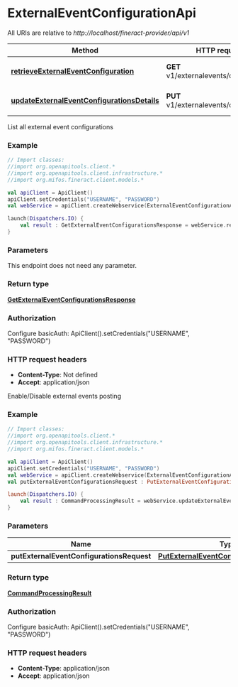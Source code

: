 # ExternalEventConfigurationApi

All URIs are relative to *http://localhost/fineract-provider/api/v1*

| Method | HTTP request | Description |
| ------------- | ------------- | ------------- |
| [**retrieveExternalEventConfiguration**](ExternalEventConfigurationApi.md#retrieveExternalEventConfiguration) | **GET** v1/externalevents/configuration | List all external event configurations |
| [**updateExternalEventConfigurationsDetails**](ExternalEventConfigurationApi.md#updateExternalEventConfigurationsDetails) | **PUT** v1/externalevents/configuration | Enable/Disable external events posting |



List all external event configurations

### Example
```kotlin
// Import classes:
//import org.openapitools.client.*
//import org.openapitools.client.infrastructure.*
//import org.mifos.fineract.client.models.*

val apiClient = ApiClient()
apiClient.setCredentials("USERNAME", "PASSWORD")
val webService = apiClient.createWebservice(ExternalEventConfigurationApi::class.java)

launch(Dispatchers.IO) {
    val result : GetExternalEventConfigurationsResponse = webService.retrieveExternalEventConfiguration()
}
```

### Parameters
This endpoint does not need any parameter.

### Return type

[**GetExternalEventConfigurationsResponse**](GetExternalEventConfigurationsResponse.md)

### Authorization


Configure basicAuth:
    ApiClient().setCredentials("USERNAME", "PASSWORD")

### HTTP request headers

 - **Content-Type**: Not defined
 - **Accept**: application/json


Enable/Disable external events posting

### Example
```kotlin
// Import classes:
//import org.openapitools.client.*
//import org.openapitools.client.infrastructure.*
//import org.mifos.fineract.client.models.*

val apiClient = ApiClient()
apiClient.setCredentials("USERNAME", "PASSWORD")
val webService = apiClient.createWebservice(ExternalEventConfigurationApi::class.java)
val putExternalEventConfigurationsRequest : PutExternalEventConfigurationsRequest =  // PutExternalEventConfigurationsRequest | 

launch(Dispatchers.IO) {
    val result : CommandProcessingResult = webService.updateExternalEventConfigurationsDetails(putExternalEventConfigurationsRequest)
}
```

### Parameters
| Name | Type | Description  | Notes |
| ------------- | ------------- | ------------- | ------------- |
| **putExternalEventConfigurationsRequest** | [**PutExternalEventConfigurationsRequest**](PutExternalEventConfigurationsRequest.md)|  | |

### Return type

[**CommandProcessingResult**](CommandProcessingResult.md)

### Authorization


Configure basicAuth:
    ApiClient().setCredentials("USERNAME", "PASSWORD")

### HTTP request headers

 - **Content-Type**: application/json
 - **Accept**: application/json

